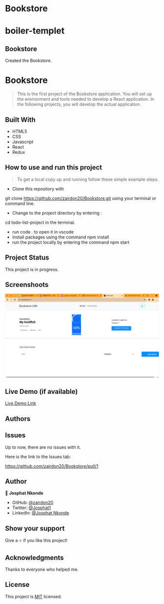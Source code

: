 # Bookstore

# boiler-templet

## Bookstore

Created the Bookstore.

# Bookstore
> This is the first project of the Bookstore application. You will set up the environment and tools needed to develop a React application. In the following projects, you will develop the actual application.

## Built With
- HTML5
- CSS
- Javascript
- React
- Redux

## How to use and run this project

>To get a local copy up and running follow these simple example steps.

- Clone this repository with

git clone https://github.com/zairdon20/Bookstore.git using your terminal or command line.

- Change to the project directory by entering :

cd todo-list-project in the terminal.

- run code . to open it in vscode
- Install packages using the command npm install
- run the project locally by entering the command npm start



## Project Status
This project is in progress.

## Screenshoots
![screenshot](./public/Screenshot-Bookstore4.png)
## Live Demo (if available)

[Live Demo Link](https://livedemo.com)
## Authors

## Issues

Up to now, there are no issues with it.

Here is the link to the Issues tab:

https://github.com/zairdon20/Bookstore/pull/1

## Author

👤 **Josphat Nkonde**

- GitHub: [@zairdon20](https://github.com/zairdon20)
- Twitter: [@Josphat1](https://twitter.com/Josphat1)
- LinkedIn: [@Josphat Nkonde](https://www.linkedin.com/in/josphat-nkonde-092510183/)

## Show your support

Give a ⭐️ if you like this project!

## Acknowledgments

Thanks to everyone who helped me.

## License
This project is [MIT](./MIT.md) licensed.
